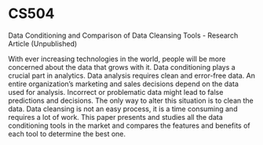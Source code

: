# CS504
Data Conditioning and Comparison of Data Cleansing Tools - Research Article (Unpublished)

With ever increasing technologies in the world, people will be more concerned about the data that grows with it. Data conditioning plays a crucial part in analytics. Data analysis requires clean and error-free data. An entire organization’s marketing and sales decisions depend on the data used for analysis. Incorrect or problematic data might lead to false predictions and decisions. The only way to alter this situation is to clean the data.  Data cleansing is not an easy process, it is a time consuming and requires a lot of work. This paper presents and studies all the data conditioning tools in the market and compares the features and benefits of each tool to determine the best one.
